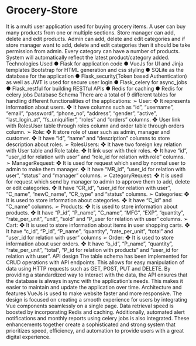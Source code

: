 # Grocery-Store
It is a multi user application used for buying grocery items. A user can buy many products from one or multiple
sections. Store manager can add, delete and edit products. Admin can add, delete and edit categories and if store
manager want to add, delete and edit categories then it should be take permission from admin. Every category
can have a number of products. System will automatically reflect the latest product/category added.
Technologies Used
● Flask for application code
● VueJs for UI and Jinja templates Bootstrap for HTML generation and css styling
● SQLite as the database for the application
● Flask_security(Token based Authentication) as well as JWT is used for secure user login
● Flask_celery for async_jobs
● Flask_restful for building RESTful APIs
● Redis for caching
● Redis for celery jobs
 Database Schema
There are a total of 9 different tables for handling different functionalities of the applications:
➢ User:
❖ It represents information about users.
❖ It have columns such as “id”, “username”, “email”, “password”, “phone_no”, “address”,
“gender”, “active”, “last_login_at”, “fs_uniquifier”, “roles” and “orders” columns.
❖ User link with RolesUser table through roles column and order table through orders column.
➢ Role:
❖ It store role of user such as admin, manager and customer.
❖ It have “id”, “name” and “description” columns to store description about roles.
➢ RolesUsers:
❖ It have two foreign key relation with User table and Role table.
❖ It link user with their roles.
❖ It have “id”, “user_id for relation with user” and “role_id for relation with role” columns.
➢ ManagerRequest:
❖ It is used for request which send by normal user to admin to make them manager.
❖ It have “MR_id”, “user_id for relation with user”, “status” and “manager” columns.
➢ CategoryRequest:
❖ It is used for request which send by manager to admin to approve them to add, delete or edit
categories.
❖ It have “CR_id”, “user_id for relation with user”, “C_name”, “newC_name”, “CR_type” and
“status” columns.
➢ Categories:
❖ It is used to store information about categories.
❖ It have “C_id” and “C_name” columns.
➢ Products:
❖ It is used to store information about products.
❖ It have “P_id”, “P_name”, “C_name”, “MFG”, “EXP”, “quantity”, “rate_per_unit”, “unit”, “sold”
and “P_user for relation with user” columns.
➢ Cart:
❖ It is used to store information about items in user shopping carts.
❖ It have “c_id”, “P_id”, “P_name”, “quantity”, “rate_per_unit”, “total” and “user_id for relation
with user” columns
➢ Order:
❖ It is used to store information about user orders.
❖ It have “o_id”, “P_name”, “quantity”, “rate_per_unit”, “total”, “P_id for relation with products”
and “user_id for relation with user”.
API design
The table schema has been implemented for CRUD operations with API endpoints. This allows for easy
manipulation of data using HTTP requests such as GET, POST, PUT and DELETE. By providing a standardized
way to interact with the data, the API ensures that the database is always in sync with the application’s needs.
This makes it easier to maintain and update the application over time.
Architecture and features
VueJs is used to make website faster and more responsive. The design is focused on creating a smooth
experience for users by integrating Vue components seamlessly on a single page. Data retrieval speed is boosted
by incorporating Redis and caching. Additionally, automated alert notifications and monthly reports using celery
jobs is also integrated. These enhancements together create a sophisticated and strong system that prioritizes
speed, efficiency, and automation to provide users with a great digital experience. 
